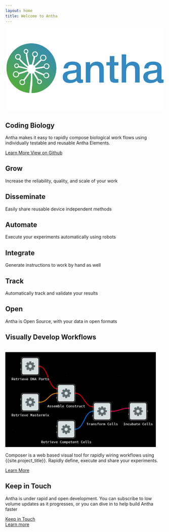```yaml
---
layout: home
title: Welcome to Antha
---
```


<section id="future" class="main-bg">
  <div class="panel left">
    <img src="/images/logos/a-logo-color-416.svg">
    <summary>
      <h1>Coding Biology</h1>
      <p>Antha makes it easy to rapidly compose biological work flows using individually testable and reusable Antha Elements.</p>
      <a href="/docs/intro.html">
        <paper-button raised unresolved>
          <core-icon icon="archive"></core-icon> Learn More
        </paper-button>
      </a>
      <a href="https://github.com/Synthace/antha">
        <paper-button class="github" unresolved>
          <core-icon icon="social:post-github"></core-icon> View on Github
        </paper-button>
      </a>
    </summary>
  </div>
</section>

<section id="learn" class="main-purple">
  <div class="panel right">
    <summary>
      <learn-tabs></learn-tabs>
    </summary>
  </div>
</section>

<section id="why-antha" class="main-bg">
  <div class="panel right">
    <summary>
		<smart-flow width="800">
			<div id="grow">
				<segment layout vertical>
					<h2><core-icon src="images/noun/grow.svg" class="icon-big"></core-icon> Grow</h2>
					<p>Increase the reliability, quality, and scale of your work</p>					
				</segment>
		  	</div>
			<div id="disseminate">
				<segment layout vertical>
					<h2><core-icon src="images/noun/disseminate.svg" class="icon-big"></core-icon> Disseminate</h2>
					<p>Easily share reusable device independent methods</p>					
				</segment>
		  	</div>
    	</smart-flow>
		<smart-flow width="800">
			<div id="automate">
				<segment layout vertical>
					<h2><core-icon src="images/noun/robot.svg" class="icon-big"></core-icon> Automate</h2>
					<p>Execute your experiments automatically using robots</p>					
				</segment>
		  	</div>
			<div id="manual">
				<segment layout vertical>
					<h2><core-icon src="images/noun/scientist.svg" class="icon-big"></core-icon> Integrate</h2>
					<p>Generate instructions to work by hand as well</p>					
				</segment>
		  	</div>
    	</smart-flow>
		<smart-flow width="800">
			<div id="track">
				<segment layout vertical>
					<h2><core-icon src="images/noun/data.svg" class="icon-big"></core-icon> Track</h2>
					<p>Automatically track and validate your results</p>					
				</segment>
		  	</div>
			<div id="open">
				<segment layout vertical>
					<h2><core-icon src="images/noun/unlock.png" class="icon-big"></core-icon> Open</h2>
					<p>Antha is Open Source, with your data in open formats</p>					
				</segment>
		  	</div>
    	</smart-flow>
	</summary>
  </div>
</section>

<section id="composer" class="main-purple">
  <div class="panel">
    <summary style="transform: translateZ(0);">
      <h1>Visually Develop Workflows</h1>
	  <br>
      <a href="/docs/concepts/flow-based-programming.html" target="_blank">
        <img src="/images/flow-gui.png" height="300" alt="Learn More About Composition" title="Learn More About Composition">
      </a>
      <div>
        <p>
        Composer is a web based visual tool for rapidly wiring workflows using {{site.project_title}}. Rapidly define, execute and share your experiments.
        </p>
          <paper-button>
        	<a href="/docs/concepts/flow-based-programming.html" target="_blank">
            		<core-icon icon="arrow-forward"></core-icon> Learn More
        	</a>
          </paper-button>
      </div>
    </summary>
  </div>
</section>

<section id="keep-in-touch" class="main-bg">
  <div class="panel right">
    <summary>
      <h1>Keep in Touch</h1>
      <p>Antha is under rapid and open development. You can subscribe to low volume updates as it progresses, or you can dive in to help build Antha faster</p>
	  <div layout horizontal justified>
		  <div></div>
		  <div>
	  		<a href="https://groups.google.com/a/antha-lang.org/group/antha-dev/boxsubscribe">
		  	  	<paper-button raised>
		  			<core-icon icon="mail"></core-icon> Keep in Touch
				</paper-button>
			</a>
		  </div>
		  <div></div>
		  <div>	
      		<a href="/docs/intro.html">
        		<paper-button raised>
          	  		<core-icon icon="arrow-forward"></core-icon> Learn more
        		</paper-button>
      	  	</a>
		  </div>
		  <div></div>
    </summary>
  </div>
</section>
